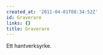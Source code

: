```yaml
---
created_at: '2011-04-01T08:34:52Z'
id: Graverare
links: {}
title: Graverare
---
```


Ett hantverksyrke.
